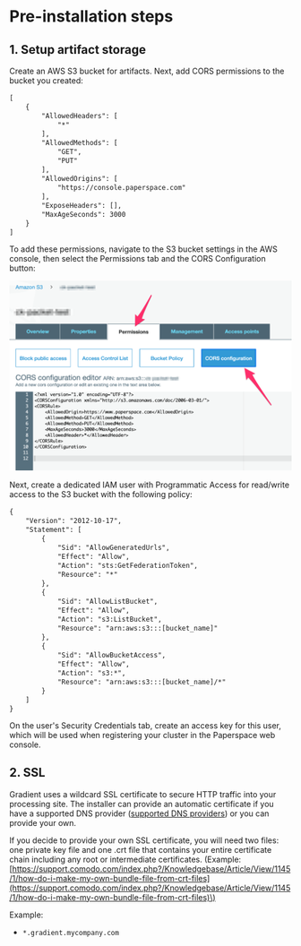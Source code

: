 # Pre-installation steps

## 1. Setup artifact storage

Create an AWS S3 bucket for artifacts. Next, add CORS permissions to the bucket you created:

```text
[
    {
        "AllowedHeaders": [
            "*"
        ],
        "AllowedMethods": [
            "GET",
            "PUT"
        ],
        "AllowedOrigins": [
            "https://console.paperspace.com"
        ],
        "ExposeHeaders": [],
        "MaxAgeSeconds": 3000
    }
]
```

To add these permissions, navigate to the S3 bucket settings in the AWS console, then select the Permissions tab and the CORS Configuration button:

![](../../../.gitbook/assets/s3_management_console%20%281%29.png)

Next, create a dedicated IAM user with Programmatic Access for read/write access to the S3 bucket with the following policy:

```text
{
    "Version": "2012-10-17",
    "Statement": [
        {
            "Sid": "AllowGeneratedUrls",
            "Effect": "Allow",
            "Action": "sts:GetFederationToken",
            "Resource": "*"
        },
        {
            "Sid": "AllowListBucket",
            "Effect": "Allow",
            "Action": "s3:ListBucket",
            "Resource": "arn:aws:s3:::[bucket_name]"
        },
        {
            "Sid": "AllowBucketAccess",
            "Effect": "Allow",
            "Action": "s3:*",
            "Resource": "arn:aws:s3:::[bucket_name]/*"
        }
    ]
}
```

On the user's Security Credentials tab, create an access key for this user, which will be used when registering your cluster in the Paperspace web console.



## 2. SSL

Gradient uses a wildcard SSL certificate to secure HTTP traffic into your processing site. The installer can provide an automatic certificate if you have a supported DNS provider \([supported DNS providers](lets-encrypt-dns-providers.md)\) or you can provide your own.

If you decide to provide your own SSL certificate, you will need two files: one private key file and one .crt file that contains your entire certificate chain including any root or intermediate certificates. \(Example: [https://support.comodo.com/index.php?/Knowledgebase/Article/View/1145/1/how-do-i-make-my-own-bundle-file-from-crt-files](https://support.comodo.com/index.php?/Knowledgebase/Article/View/1145/1/how-do-i-make-my-own-bundle-file-from-crt-files)\)

Example:

* `*.gradient.mycompany.com`

